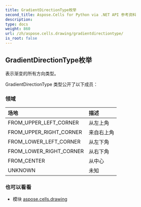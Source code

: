 ```yaml
---
title: GradientDirectionType枚举
second_title: Aspose.Cells for Python via .NET API 参考资料
description:
type: docs
weight: 860
url: /zh/aspose.cells.drawing/gradientdirectiontype/
is_root: false
---
```

## GradientDirectionType枚举
表示渐变的所有方向类型。



GradientDirectionType 类型公开了以下成员：

### 领域
|场地|描述|
| :- | :- |
| FROM_UPPER_LEFT_CORNER |从左上角|
| FROM_UPPER_RIGHT_CORNER |来自右上角|
| FROM_LOWER_LEFT_CORNER |从左下角|
| FROM_LOWER_RIGHT_CORNER |从右下角|
| FROM_CENTER |从中心|
| UNKNOWN |未知|



### 也可以看看
* 模块 [aspose.cells.drawing](..)
